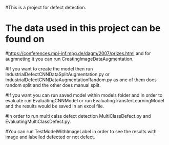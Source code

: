 #This is a project for defect detection.
# The data used in this project can be found on
 #https://conferences.mpi-inf.mpg.de/dagm/2007/prizes.html and for augmneting it you can run CreatingImageDataAugmentation.


#If you want to create the model then run  IndustrialDefectCNNDataSplitAugmentation,py or IndustrialDefectCNNDataAugmentationRandom.py as one of them does random split and the other does manual split.

#If you want you can run saved model within models folder and in order to evaluate run EvaluatingCNNModel or run EvaluatingTransferLearningModel and the results would be saved in an excel file.

#In order to run multi calss defect detection MultiClassDefect.py and EvaluatingMultiClassDefect.py.

#You can run TestModelWithImageLabel in order to see the results with image and labelled defected or not defect.